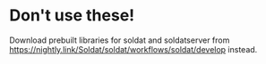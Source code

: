 # Don't use these!

Download prebuilt libraries for soldat and soldatserver from https://nightly.link/Soldat/soldat/workflows/soldat/develop instead.
